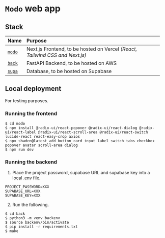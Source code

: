 # `Modo` web app

## Stack

| Name | Purpose |
| :--- | :--- |
| [`modo`](./modo/) | Next.js Frontend, to be hosted on Vercel *(React, Tailwind CSS and Next.js)* |
| [`back`](./back/) | FastAPI Backend, to be hosted on AWS |
| [`supa`](./supa/) | Database, to be hosted on Supabase |

## Local deployment

For testing purposes.

### Running the frontend

```console
$ cd modo
$ npm install @radix-ui/react-popover @radix-ui/react-dialog @radix-ui/react-label @radix-ui/react-scroll-area @radix-ui/react-switch lucide-react react-easy-crop axios
$ npx shadcn@latest add button card input label switch tabs checkbox popover avatar scroll-area dialog
$ npm run dev
```

### Running the backend

1. Place the project password, supabase URL and supabase key into a local .env file.

```env
PROJECT_PASSWORD=XXX
SUPABASE_URL=XXX
SUPABASE_KEY=XXX
```

2. Run the following.

```console
$ cd back
$ python3 -m venv backenv
$ source backenv/bin/activate
$ pip install -r requirements.txt
$ make 
```
